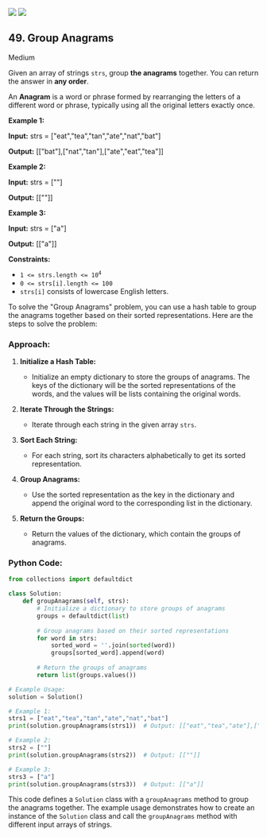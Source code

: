 [![](https://img.shields.io/github/stars/LeetCode-Top-Interview-150/LeetCode-Top-Interview-150?label=Stars&style=flat-square)](https://github.com/LeetCode-Top-Interview-150/LeetCode-Top-Interview-150)
[![](https://img.shields.io/github/forks/LeetCode-Top-Interview-150/LeetCode-Top-Interview-150?label=Fork%20me%20on%20GitHub%20&style=flat-square)](https://github.com/LeetCode-Top-Interview-150/LeetCode-Top-Interview-150/fork)

## 49\. Group Anagrams

Medium

Given an array of strings `strs`, group **the anagrams** together. You can return the answer in **any order**.

An **Anagram** is a word or phrase formed by rearranging the letters of a different word or phrase, typically using all the original letters exactly once.

**Example 1:**

**Input:** strs = ["eat","tea","tan","ate","nat","bat"]

**Output:** [["bat"],["nat","tan"],["ate","eat","tea"]] 

**Example 2:**

**Input:** strs = [""]

**Output:** [[""]] 

**Example 3:**

**Input:** strs = ["a"]

**Output:** [["a"]] 

**Constraints:**

*   <code>1 <= strs.length <= 10<sup>4</sup></code>
*   `0 <= strs[i].length <= 100`
*   `strs[i]` consists of lowercase English letters.

To solve the "Group Anagrams" problem, you can use a hash table to group the anagrams together based on their sorted representations. Here are the steps to solve the problem:

### Approach:

1. **Initialize a Hash Table:**
   - Initialize an empty dictionary to store the groups of anagrams. The keys of the dictionary will be the sorted representations of the words, and the values will be lists containing the original words.

2. **Iterate Through the Strings:**
   - Iterate through each string in the given array `strs`.

3. **Sort Each String:**
   - For each string, sort its characters alphabetically to get its sorted representation.

4. **Group Anagrams:**
   - Use the sorted representation as the key in the dictionary and append the original word to the corresponding list in the dictionary.

5. **Return the Groups:**
   - Return the values of the dictionary, which contain the groups of anagrams.

### Python Code:

```python
from collections import defaultdict

class Solution:
    def groupAnagrams(self, strs):
        # Initialize a dictionary to store groups of anagrams
        groups = defaultdict(list)
        
        # Group anagrams based on their sorted representations
        for word in strs:
            sorted_word = ''.join(sorted(word))
            groups[sorted_word].append(word)
        
        # Return the groups of anagrams
        return list(groups.values())

# Example Usage:
solution = Solution()

# Example 1:
strs1 = ["eat","tea","tan","ate","nat","bat"]
print(solution.groupAnagrams(strs1))  # Output: [["eat","tea","ate"],["tan","nat"],["bat"]]

# Example 2:
strs2 = [""]
print(solution.groupAnagrams(strs2))  # Output: [[""]]

# Example 3:
strs3 = ["a"]
print(solution.groupAnagrams(strs3))  # Output: [["a"]]
```

This code defines a `Solution` class with a `groupAnagrams` method to group the anagrams together. The example usage demonstrates how to create an instance of the `Solution` class and call the `groupAnagrams` method with different input arrays of strings.